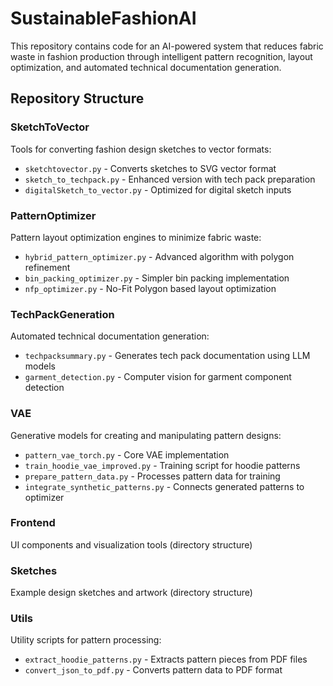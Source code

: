 # SustainableFashionAI

This repository contains code for an AI-powered system that reduces fabric waste in fashion production through intelligent pattern recognition, layout optimization, and automated technical documentation generation.

## Repository Structure

### SketchToVector
Tools for converting fashion design sketches to vector formats:
- `sketchtovector.py` - Converts sketches to SVG vector format
- `sketch_to_techpack.py` - Enhanced version with tech pack preparation
- `digitalSketch_to_vector.py` - Optimized for digital sketch inputs

### PatternOptimizer
Pattern layout optimization engines to minimize fabric waste:
- `hybrid_pattern_optimizer.py` - Advanced algorithm with polygon refinement
- `bin_packing_optimizer.py` - Simpler bin packing implementation
- `nfp_optimizer.py` - No-Fit Polygon based layout optimization

### TechPackGeneration
Automated technical documentation generation:
- `techpacksummary.py` - Generates tech pack documentation using LLM models
- `garment_detection.py` - Computer vision for garment component detection

### VAE
Generative models for creating and manipulating pattern designs:
- `pattern_vae_torch.py` - Core VAE implementation
- `train_hoodie_vae_improved.py` - Training script for hoodie patterns
- `prepare_pattern_data.py` - Processes pattern data for training
- `integrate_synthetic_patterns.py` - Connects generated patterns to optimizer

### Frontend
UI components and visualization tools (directory structure)

### Sketches
Example design sketches and artwork (directory structure)

### Utils
Utility scripts for pattern processing:
- `extract_hoodie_patterns.py` - Extracts pattern pieces from PDF files
- `convert_json_to_pdf.py` - Converts pattern data to PDF format
